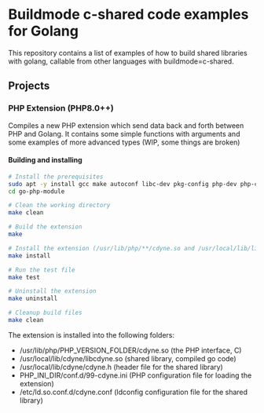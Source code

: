 # Buildmode c-shared code examples for Golang
This repository contains a list of examples of how to build shared libraries with golang, callable from other languages with buildmode=c-shared.

## Projects
### PHP Extension (PHP8.0++)
Compiles a new PHP extension which send data back and forth between PHP and Golang. It contains some simple functions with arguments and some examples of more advanced types (WIP, some things are broken)

#### Building and installing
```bash
# Install the prerequisites
sudo apt -y install gcc make autoconf libc-dev pkg-config php-dev php-cli
cd go-php-module

# Clean the working directory
make clean

# Build the extension
make

# Install the extension (/usr/lib/php/**/cdyne.so and /usr/local/lib/libcdyne.so)
make install

# Run the test file
make test

# Uninstall the extension
make uninstall

# Cleanup build files
make clean
```
The extension is installed into the following folders:
- /usr/lib/php/PHP_VERSION_FOLDER/cdyne.so (the PHP interface, C)
- /usr/local/lib/cdyne/libcdyne.so (shared library, compiled go code)
- /usr/local/lib/cdyne/cdyne.h (header file for the shared library)
- PHP_INI_DIR/conf.d/99-cdyne.ini (PHP configuration file for loading the extension)
- /etc/ld.so.conf.d/cdyne.conf (ldconfig configuration file for the shared library)


